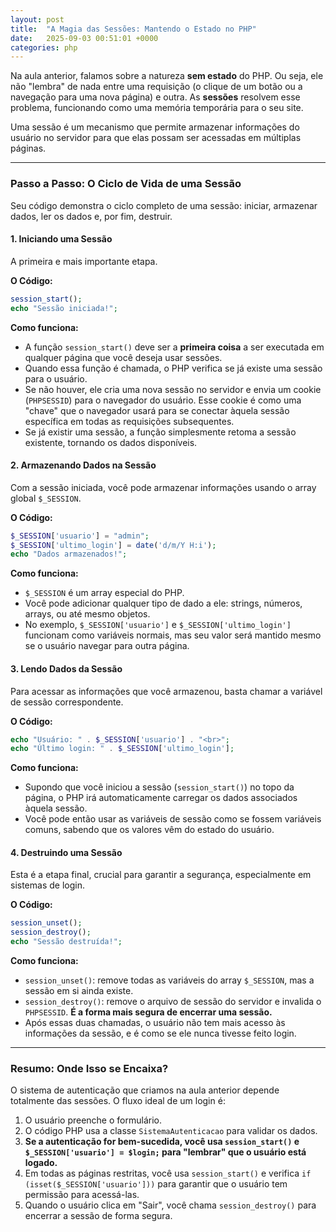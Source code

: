 ```yaml
---
layout: post
title:  "A Magia das Sessões: Mantendo o Estado no PHP"
date:   2025-09-03 00:51:01 +0000
categories: php
---
```


Na aula anterior, falamos sobre a natureza **sem estado** do PHP. Ou seja, ele não "lembra" de nada entre uma requisição (o clique de um botão ou a navegação para uma nova página) e outra. As **sessões** resolvem esse problema, funcionando como uma memória temporária para o seu site.

Uma sessão é um mecanismo que permite armazenar informações do usuário no servidor para que elas possam ser acessadas em múltiplas páginas.

-----

### Passo a Passo: O Ciclo de Vida de uma Sessão

Seu código demonstra o ciclo completo de uma sessão: iniciar, armazenar dados, ler os dados e, por fim, destruir.

#### 1\. Iniciando uma Sessão

A primeira e mais importante etapa.

**O Código:**

```php
session_start();
echo "Sessão iniciada!";
```

**Como funciona:**

  * A função `session_start()` deve ser a **primeira coisa** a ser executada em qualquer página que você deseja usar sessões.
  * Quando essa função é chamada, o PHP verifica se já existe uma sessão para o usuário.
  * Se não houver, ele cria uma nova sessão no servidor e envia um cookie (`PHPSESSID`) para o navegador do usuário. Esse cookie é como uma "chave" que o navegador usará para se conectar àquela sessão específica em todas as requisições subsequentes.
  * Se já existir uma sessão, a função simplesmente retoma a sessão existente, tornando os dados disponíveis.

#### 2\. Armazenando Dados na Sessão

Com a sessão iniciada, você pode armazenar informações usando o array global `$_SESSION`.

**O Código:**

```php
$_SESSION['usuario'] = "admin";
$_SESSION['ultimo_login'] = date('d/m/Y H:i');
echo "Dados armazenados!";
```

**Como funciona:**

  * `$_SESSION` é um array especial do PHP.
  * Você pode adicionar qualquer tipo de dado a ele: strings, números, arrays, ou até mesmo objetos.
  * No exemplo, `$_SESSION['usuario']` e `$_SESSION['ultimo_login']` funcionam como variáveis normais, mas seu valor será mantido mesmo se o usuário navegar para outra página.

#### 3\. Lendo Dados da Sessão

Para acessar as informações que você armazenou, basta chamar a variável de sessão correspondente.

**O Código:**

```php
echo "Usuário: " . $_SESSION['usuario'] . "<br>";
echo "Último login: " . $_SESSION['ultimo_login'];
```

**Como funciona:**

  * Supondo que você iniciou a sessão (`session_start()`) no topo da página, o PHP irá automaticamente carregar os dados associados àquela sessão.
  * Você pode então usar as variáveis de sessão como se fossem variáveis comuns, sabendo que os valores vêm do estado do usuário.

#### 4\. Destruindo uma Sessão

Esta é a etapa final, crucial para garantir a segurança, especialmente em sistemas de login.

**O Código:**

```php
session_unset(); 
session_destroy();
echo "Sessão destruída!";
```

**Como funciona:**

  * `session_unset()`: remove todas as variáveis do array `$_SESSION`, mas a sessão em si ainda existe.
  * `session_destroy()`: remove o arquivo de sessão do servidor e invalida o `PHPSESSID`. **É a forma mais segura de encerrar uma sessão.**
  * Após essas duas chamadas, o usuário não tem mais acesso às informações da sessão, e é como se ele nunca tivesse feito login.

-----

### Resumo: Onde Isso se Encaixa?

O sistema de autenticação que criamos na aula anterior depende totalmente das sessões. O fluxo ideal de um login é:

1.  O usuário preenche o formulário.
2.  O código PHP usa a classe `SistemaAutenticacao` para validar os dados.
3.  **Se a autenticação for bem-sucedida, você usa `session_start()` e `$_SESSION['usuario'] = $login;` para "lembrar" que o usuário está logado.**
4.  Em todas as páginas restritas, você usa `session_start()` e verifica `if (isset($_SESSION['usuario']))` para garantir que o usuário tem permissão para acessá-las.
5.  Quando o usuário clica em "Sair", você chama `session_destroy()` para encerrar a sessão de forma segura.